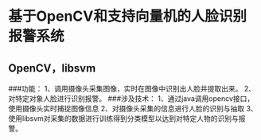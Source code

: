 基于OpenCV和支持向量机的人脸识别报警系统
==========================================
OpenCV，libsvm
------------------------------------------
###功能：
1、调用摄像头采集图像，实时在图像中识别出人脸并提取出来。
2、对特定对象人脸进行识别报警。
###涉及技术：
1、通过java调用opencv接口，使用摄像头实时捕捉图像信息
2、对摄像头采集的信息进行人脸的识别与抽取
3、使用libsvm对采集的数据进行训练得到分类模型以达到对特定人物的识别与报警。

